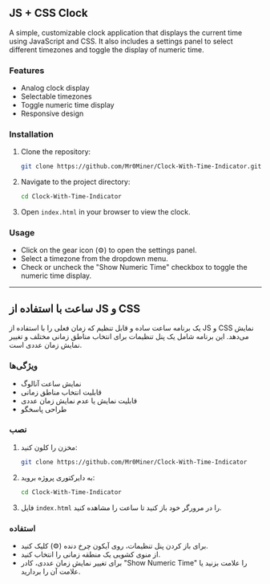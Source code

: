 ## JS + CSS Clock

A simple, customizable clock application that displays the current time using JavaScript and CSS. It also includes a settings panel to select different timezones and toggle the display of numeric time.

### Features

- Analog clock display
- Selectable timezones
- Toggle numeric time display
- Responsive design

### Installation

1. Clone the repository:
    ```bash
    git clone https://github.com/Mr0Miner/Clock-With-Time-Indicator.git
    ```
2. Navigate to the project directory:
    ```bash
    cd Clock-With-Time-Indicator
    ```
3. Open `index.html` in your browser to view the clock.

### Usage

- Click on the gear icon (⚙️) to open the settings panel.
- Select a timezone from the dropdown menu.
- Check or uncheck the "Show Numeric Time" checkbox to toggle the numeric time display.

---

## ساعت با استفاده از JS و CSS

یک برنامه ساعت ساده و قابل تنظیم که زمان فعلی را با استفاده از JS و CSS نمایش می‌دهد. این برنامه شامل یک پنل تنظیمات برای انتخاب مناطق زمانی مختلف و تغییر نمایش زمان عددی است.

### ویژگی‌ها

- نمایش ساعت آنالوگ
- قابلیت انتخاب مناطق زمانی
- قابلیت نمایش یا عدم نمایش زمان عددی
- طراحی پاسخگو

### نصب

1. مخزن را کلون کنید:
    ```bash
    git clone https://github.com/Mr0Miner/Clock-With-Time-Indicator
    ```
2. به دایرکتوری پروژه بروید:
    ```bash
    cd Clock-With-Time-Indicator
    ```
3. فایل `index.html` را در مرورگر خود باز کنید تا ساعت را مشاهده کنید.

### استفاده

- برای باز کردن پنل تنظیمات، روی آیکون چرخ دنده (⚙️) کلیک کنید.
- از منوی کشویی یک منطقه زمانی را انتخاب کنید.
- برای تغییر نمایش زمان عددی، کادر "Show Numeric Time" را علامت بزنید یا علامت آن را بردارید.
